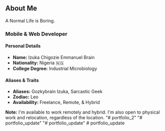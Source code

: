 
## About Me

A Normal Life is Boring.

### Mobile & Web Developer

#### Personal Details
- **Name:** Izuka Chigozie Emmanuel Brain
- **Nationality:** Nigeria 🇳🇬
- **College Degree:** Industrial Microbiology

#### Aliases & Traits
- **Aliases:** Gozkybrain Izuka, Sarcastic Geek
- **Zodiac:** Leo
- **Availability:** Freelance, Remote, & Hybrid


**Note:** I'm available to work remotely and hybrid. I'm also open to physical work and relocation, regardless of the location.
"# portfolio_2" 
"# portfolio_update" 
"# portfolio_update" 
#   p o r t f o l i o _ u p d a t e  
 